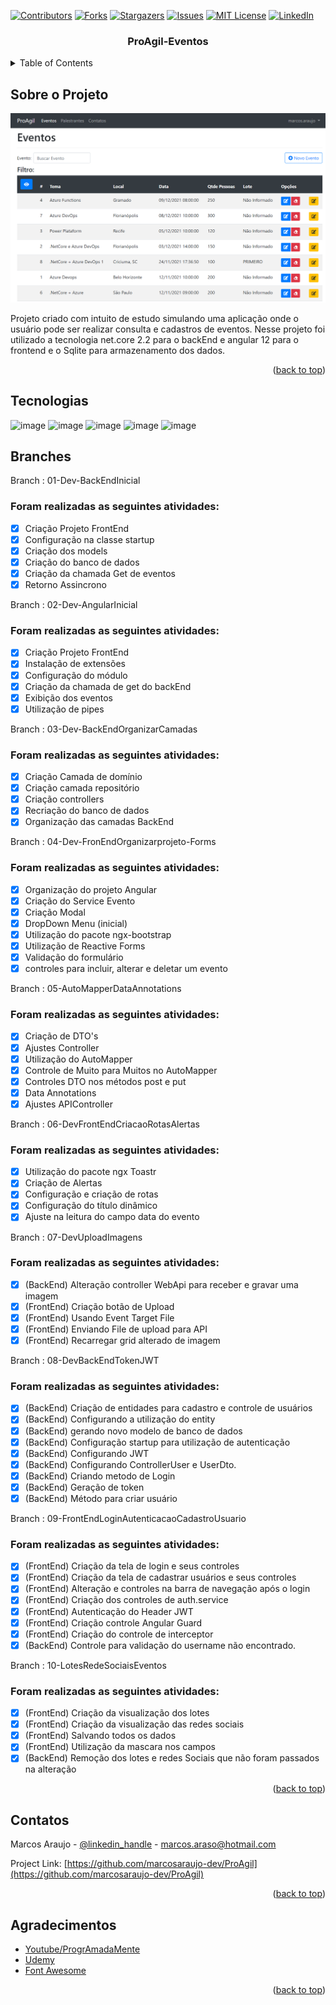 <div id="top"></div>

[![Contributors][contributors-shield]][contributors-url]
[![Forks][forks-shield]][forks-url]
[![Stargazers][stars-shield]][stars-url]
[![Issues][issues-shield]][issues-url]
[![MIT License][license-shield]][license-url]
[![LinkedIn][linkedin-shield]][linkedin-url]


<h3 align="center">ProAgil-Eventos</h3>

<!-- TABLE OF CONTENTS -->
<details>
  <summary>Table of Contents</summary>
  <ol>
    <li>
      <a href="#Sobre-o-projeto">Sobre o Projeto</a>
    </li>
   <li><a href="#Tecnologias">Tecnologias</a></li>
    <li><a href="#Branches">Branches</a></li>
    <li><a href="#contatos">Contatos</a></li>
    <li><a href="#Agradecimentos">Agradecimentos</a></li>
  </ol>
</details>

<!-- ABOUT THE PROJECT -->
## Sobre o Projeto

![[Tela Principal App][product-screenshot]](https://github.com/marcosaraujo-dev/ProAgil/blob/main/Images/01%20-%20Tela%20de%20listagem%20de%20eventos.PNG)

Projeto criado com intuito de estudo simulando uma aplicação onde o usuário pode ser realizar consulta e cadastros de eventos.
Nesse projeto foi utilizado a tecnologia net.core 2.2 para o backEnd e angular 12 para o frontend e o Sqlite para armazenamento dos dados.

<p align="right">(<a href="#top">back to top</a>)</p>



## Tecnologias

![image](https://img.shields.io/badge/Angular-DD0031?style=for-the-badge&logo=angular&logoColor=white)
![image](https://img.shields.io/badge/C%23-239120?style=for-the-badge&logo=c-sharp&logoColor=white)
![image](https://img.shields.io/badge/.NET-5C2D91?style=for-the-badge&logo=.net&logoColor=white)
![image](https://img.shields.io/badge/TypeScript-007ACC?style=for-the-badge&logo=typescript&logoColor=white)
![image](https://img.shields.io/badge/HTML5-E34F26?style=for-the-badge&logo=html5&logoColor=white)



## Branches

Branch : 01-Dev-BackEndInicial
### Foram realizadas as seguintes atividades:
- [x] Criação Projeto FrontEnd
- [x] Configuração na classe startup
- [x] Criação dos models
- [x] Criação do banco de dados
- [x] Criação da chamada Get de eventos
- [x] Retorno Assincrono

Branch : 02-Dev-AngularInicial
### Foram realizadas as seguintes atividades:
- [x] Criação Projeto FrontEnd
- [x] Instalação de extensões
- [x] Configuração do módulo
- [x] Criação da chamada de get do backEnd
- [x] Exibição dos eventos
- [x] Utilização de pipes

Branch : 03-Dev-BackEndOrganizarCamadas
### Foram realizadas as seguintes atividades:
- [x] Criação Camada de domínio
- [x] Criação camada repositório
- [x] Criação controllers
- [x] Recriação do banco de dados
- [x] Organização das camadas BackEnd

Branch : 04-Dev-FronEndOrganizarprojeto-Forms
### Foram realizadas as seguintes atividades:

- [x] Organização do projeto Angular
- [x] Criação do Service Evento
- [x] Criação Modal
- [x] DropDown Menu (inicial)
- [x] Utilização do pacote ngx-bootstrap
- [x] Utilização de Reactive Forms
- [x] Validação do formulário
- [x] controles para incluir, alterar e deletar um evento 

Branch : 05-AutoMapperDataAnnotations
### Foram realizadas as seguintes atividades:

- [x] Criação de DTO's
- [x] Ajustes Controller
- [x] Utilização do AutoMapper
- [x] Controle de Muito para Muitos no AutoMapper
- [x] Controles DTO nos métodos post e put
- [x] Data Annotations
- [x] Ajustes APIController

Branch : 06-DevFrontEndCriacaoRotasAlertas
### Foram realizadas as seguintes atividades:

- [x] Utilização do pacote ngx Toastr 
- [x] Criação de Alertas
- [x] Configuração e criação de rotas
- [x] Configuração do título dinâmico
- [x] Ajuste na leitura do campo data do evento

Branch : 07-DevUploadImagens
### Foram realizadas as seguintes atividades:

- [x] (BackEnd) Alteração controller WebApi para receber e gravar uma imagem 
- [x] (FrontEnd) Criação botão de Upload
- [x] (FrontEnd) Usando Event Target File
- [x] (FrontEnd) Enviando File de upload para API
- [x] (FrontEnd) Recarregar grid alterado de imagem

Branch : 08-DevBackEndTokenJWT
### Foram realizadas as seguintes atividades:

- [x] (BackEnd) Criação de entidades para cadastro e controle de usuários
- [x] (BackEnd) Configurando a utilização do entity
- [x] (BackEnd) gerando novo modelo de banco de dados
- [x] (BackEnd) Configuração startup para utilização de autenticação
- [x] (BackEnd) Configurando JWT
- [x] (BackEnd) Configurando ControllerUser e UserDto.
- [x] (BackEnd) Criando metodo de Login 
- [x] (BackEnd) Geração de token
- [x] (BackEnd) Método para criar usuário

Branch : 09-FrontEndLoginAutenticacaoCadastroUsuario
### Foram realizadas as seguintes atividades:

- [x] (FrontEnd) Criação da tela de login e seus controles
- [x] (FrontEnd) Criação da tela de cadastrar usuários e seus controles
- [x] (FrontEnd) Alteração e controles na barra de navegação após o login
- [x] (FrontEnd) Criação dos controles de auth.service
- [x] (FrontEnd) Autenticação do Header JWT
- [x] (FrontEnd) Criação controle Angular Guard
- [x] (FrontEnd) Criação do controle de interceptor 
- [x] (BackEnd) Controle para validação do username não encontrado. 

Branch : 10-LotesRedeSociaisEventos
### Foram realizadas as seguintes atividades:

- [x] (FrontEnd) Criação da visualização dos lotes
- [x] (FrontEnd) Criação da visualização das redes sociais
- [x] (FrontEnd) Salvando todos os dados
- [x] (FrontEnd) Utilização da mascara nos campos
- [x] (BackEnd) Remoção dos lotes e redes Sociais que não foram passados na alteração

<p align="right">(<a href="#top">back to top</a>)</p>

<!-- CONTACT -->
## Contatos

Marcos Araujo - [@linkedin_handle](https://www.linkedin.com/in/marcosaraujosouza/) - marcos.araso@hotmail.com

Project Link: [https://github.com/marcosaraujo-dev/ProAgil](https://github.com/marcosaraujo-dev/ProAgil)

<p align="right">(<a href="#top">back to top</a>)</p>



<!-- ACKNOWLEDGMENTS -->
## Agradecimentos

* [Youtube/ProgrAmadaMente](https://www.youtube.com/c/ProgrAmadaMente)
* [Udemy](https://www.udemy.com/course/angular-dotnetcore-efcore)
* [Font Awesome](https://fontawesome.com)

<p align="right">(<a href="#top">back to top</a>)</p>


<!-- MARKDOWN LINKS & IMAGES -->
<!-- https://www.markdownguide.org/basic-syntax/#reference-style-links -->
[contributors-shield]: https://img.shields.io/github/contributors/marcosaraujo-dev/ProAgil.svg?style=for-the-badge
[contributors-url]: https://github.com/marcosaraujo-dev/ProAgil/graphs/contributors
[forks-shield]: https://img.shields.io/github/forks/marcosaraujo-dev/ProAgil.svg?style=for-the-badge
[forks-url]: https://github.com/marcosaraujo-dev/ProAgil/network/members
[stars-shield]: https://img.shields.io/github/stars/marcosaraujo-dev/ProAgil.svg?style=for-the-badge
[stars-url]: https://github.com/marcosaraujo-dev/ProAgil/stargazers
[issues-shield]: https://img.shields.io/github/issues/marcosaraujo-dev/ProAgil.svg?style=for-the-badge
[issues-url]: https://github.com/marcosaraujo-dev/ProAgil/issues
[license-shield]: https://img.shields.io/github/license/marcosaraujo-dev/ProAgil.svg?style=for-the-badge
[license-url]: https://github.com/marcosaraujo-dev/ProAgil/blob/master/LICENSE.txt
[linkedin-shield]: https://img.shields.io/badge/-LinkedIn-black.svg?style=for-the-badge&logo=linkedin&colorB=555
[linkedin-url]: https://www.linkedin.com/in/marcosaraujosouza/
<!-- [product-screenshot]: Images/01 - Tela de listagem de eventos.PNG -->

